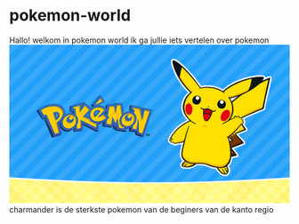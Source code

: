 # pokemon-world


Hallo!
welkom in pokemon world
ik ga jullie iets vertelen over pokemon
![leuk plaatje](pikachu.jpg)
charmander is de sterkste pokemon van de beginers van de kanto regio











